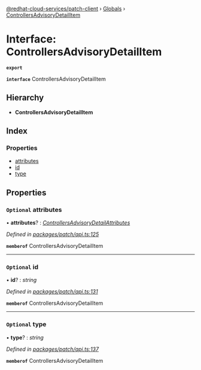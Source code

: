 [@redhat-cloud-services/patch-client](../README.md) › [Globals](../globals.md) › [ControllersAdvisoryDetailItem](controllersadvisorydetailitem.md)

# Interface: ControllersAdvisoryDetailItem

**`export`** 

**`interface`** ControllersAdvisoryDetailItem

## Hierarchy

* **ControllersAdvisoryDetailItem**

## Index

### Properties

* [attributes](controllersadvisorydetailitem.md#optional-attributes)
* [id](controllersadvisorydetailitem.md#optional-id)
* [type](controllersadvisorydetailitem.md#optional-type)

## Properties

### `Optional` attributes

• **attributes**? : *[ControllersAdvisoryDetailAttributes](controllersadvisorydetailattributes.md)*

*Defined in [packages/patch/api.ts:125](https://github.com/RedHatInsights/javascript-clients/blob/6553de7/packages/patch/api.ts#L125)*

**`memberof`** ControllersAdvisoryDetailItem

___

### `Optional` id

• **id**? : *string*

*Defined in [packages/patch/api.ts:131](https://github.com/RedHatInsights/javascript-clients/blob/6553de7/packages/patch/api.ts#L131)*

**`memberof`** ControllersAdvisoryDetailItem

___

### `Optional` type

• **type**? : *string*

*Defined in [packages/patch/api.ts:137](https://github.com/RedHatInsights/javascript-clients/blob/6553de7/packages/patch/api.ts#L137)*

**`memberof`** ControllersAdvisoryDetailItem
